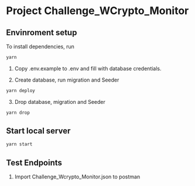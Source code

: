 # Project Challenge_WCrypto_Monitor
## Envinroment setup

To install dependencies, run

```bash
yarn
```

1. Copy .env.example to .env and fill with database credentials.

2. Create database, run migration and Seeder

```bash
yarn deploy
```

3. Drop database, migration and Seeder

```bash
yarn drop
```
## Start local server

```bash
yarn start
```

## Test Endpoints

1. Import Challenge_Wcrypto_Monitor.json to postman
